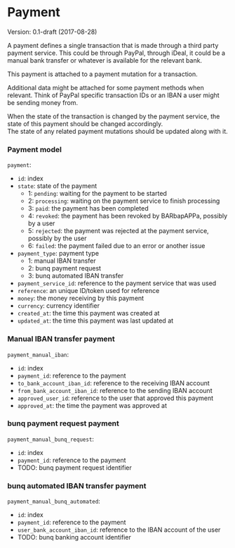 # Payment
Version: 0.1-draft (2017-08-28)

A payment defines a single transaction that is made through a third party payment service.
This could be through PayPal, through iDeal, it could be a manual bank transfer or whatever is available for the relevant bank.

This payment is attached to a payment mutation for a transaction.

Additional data might be attached for some payment methods when relevant.
Think of PayPal specific transaction IDs or an IBAN a user might be sending money from.

When the state of the transaction is changed by the payment service, the state of this payment should be changed accordingly.  
The state of any related payment mutations should be updated along with it.

### Payment model
`payment`:
- `id`: index
- `state`: state of the payment
    - 1: `pending`: waiting for the payment to be started
    - 2: `processing`: waiting on the payment service to finish processing
    - 3: `paid`: the payment has been completed
    - 4: `revoked`: the payment has been revoked by BARbapAPPa, possibly by a user
    - 5: `rejected`: the payment was rejected at the payment service, possibly by the user
    - 6: `failed`: the payment failed due to an error or another issue
- `payment_type`: payment type
    - 1: manual IBAN transfer
    - 2: bunq payment request
    - 3: bunq automated IBAN transfer
- `payment_service_id`: reference to the payment service that was used
- `reference`: an unique ID/token used for reference
- `money`: the money receiving by this payment
- `currency`: currency identifier
- `created_at`: the time this payment was created at
- `updated_at`: the time this payment was last updated at

### Manual IBAN transfer payment
`payment_manual_iban`:
- `id`: index
- `payment_id`: reference to the payment
- `to_bank_account_iban_id`: reference to the receiving IBAN account
- `from_bank_account_iban_id`: reference to the sending IBAN account
- `approved_user_id`: reference to the user that approved this payment
- `approved_at`: the time the payment was approved at

### bunq payment request payment
`payment_manual_bunq_request`:
- `id`: index
- `payment_id`: reference to the payment
- TODO: bunq payment request identifier

### bunq automated IBAN transfer payment
`payment_manual_bunq_automated`:
- `id`: index
- `payment_id`: reference to the payment
- `user_bank_account_iban_id`: reference to the IBAN account of the user
- TODO: bunq banking account identifier
